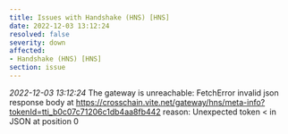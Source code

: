 ```yaml
---
title: Issues with Handshake (HNS) [HNS]
date: 2022-12-03 13:12:24
resolved: false
severity: down
affected:
- Handshake (HNS) [HNS]
section: issue
---
```


*2022-12-03 13:12:24* The gateway is unreachable: FetchError invalid json response body at https://crosschain.vite.net/gateway/hns/meta-info?tokenId=tti_b0c07c71206c1db4aa8fb442 reason: Unexpected token < in JSON at position 0